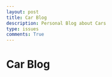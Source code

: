 ```yaml
---
layout: post
title: Car Blog
description: Personal Blog about Cars
type: issues
comments: True
---
```


# Car Blog